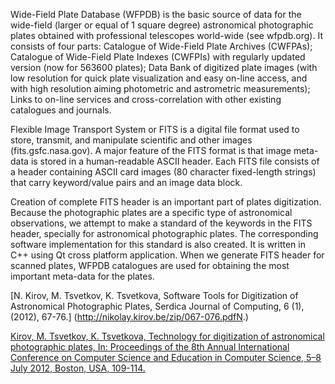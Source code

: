 Wide-Field Plate Database (WFPDB) is the basic source of data for the wide-field (larger or equal of 1 square degree) astronomical photographic plates obtained with professional telescopes world-wide (see wfpdb.org). It consists of four parts: Catalogue of Wide-Field Plate Archives (CWFPAs); Catalogue of Wide-Field Plate Indexes (CWFPIs) with regularly updated version (now for 563600 plates); Data Bank of digitized plate images (with low resolution for quick plate visualization and easy on-line access, and with high resolution aiming photometric and astrometric measurements); Links to on-line services and cross-correlation with other existing catalogues 
and journals.

Flexible Image Transport System or FITS is a digital file format used to store, transmit, and manipulate scientific and other images (fits.gsfc.nasa.gov). A major feature of the FITS format is that image meta-data is stored in a human-readable ASCII header. Each FITS file consists of a header containing ASCII card images (80 character fixed-length strings) that carry keyword/value pairs and an image data block.

Creation of complete FITS header is an important part of plates digitization. Because the photographic plates are a specific type of astronomical observations, we attempt to make a standard of the keywords in the FITS header, specially for astronomical photographic plates. The corresponding software implementation for this standard is also created. It is written in C++ using Qt cross platform application. When we generate FITS header for scanned plates, WFPDB catalogues are used for obtaining the most important meta-data for the plates. 

[N. Kirov, M. Tsvetkov, K. Tsvetkova, Software Tools for Digitization of Astronomical Photographic Plates, Serdica Journal of Computing, 6 (1), (2012), 67-76.]
(http://nikolay.kirov.be/zip/067-076.pdfN.) 

[Kirov, M. Tsvetkov, K. Tsvetkova, Technology for digitization of astronomical photographic plates, In: Proceedings of the 8th Annual International Conference on Computer Science and Education in Computer Science, 5–8 July 2012, Boston, USA, 109-114.](http://nikolay.kirov.be/zip/nkirov_boston_updated.pdf)


